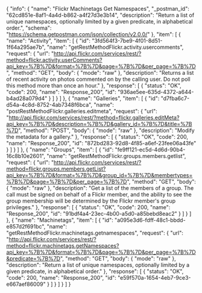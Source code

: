 {
  "info": {
    "name": "Flickr Machinetags Get Namespaces",
    "_postman_id": "62cd851e-8af1-4a4d-b862-a4f27d3e3b14",
    "description": "Return a list of unique namespaces, optionally limited by a given predicate, in alphabetical order.",
    "schema": "https://schema.getpostman.com/json/collection/v2.0.0/"
  },
  "item": [
    {
      "name": "Activity",
      "item": [
        {
          "id": "3fd564f3-7be9-4f01-8d51-1f64a295ae7b",
          "name": "getRestMethodFlickr.activity.usercomments",
          "request": {
            "url": "http://api.flickr.com/services/rest/?method=flickr.activity.userComments?api_key=%7B%7D&format=%7B%7D&page=%7B%7D&per_page=%7B%7D",
            "method": "GET",
            "body": {
              "mode": "raw"
            },
            "description": "Returns a list of recent activity on photos commented on by the calling user. Do not poll this method more than once an hour."
          },
          "response": [
            {
              "status": "OK",
              "code": 200,
              "name": "Response_200",
              "id": "936ae5ee-635d-4372-a644-b4ad28a079d4"
            }
          ]
        }
      ]
    },
    {
      "name": "Galleries",
      "item": [
        {
          "id": "d7fba6c7-d54a-4c8d-8752-4ab7348f6bca",
          "name": "postRestMethodFlickr.galleries.editmeta",
          "request": {
            "url": "http://api.flickr.com/services/rest/?method=flickr.galleries.editMeta?api_key=%7B%7D&description=%7B%7D&gallery_id=%7B%7D&title=%7B%7D",
            "method": "POST",
            "body": {
              "mode": "raw"
            },
            "description": "Modify the metadata for a gallery."
          },
          "response": [
            {
              "status": "OK",
              "code": 200,
              "name": "Response_200",
              "id": "872bd283-92d8-4f85-a6ef-23fee06a43fe"
            }
          ]
        }
      ]
    },
    {
      "name": "Groups",
      "item": [
        {
          "id": "fe9ff121-ec5d-4d6d-90b4-16c8b10e2601",
          "name": "getRestMethodFlickr.groups.members.getlist",
          "request": {
            "url": "http://api.flickr.com/services/rest/?method=flickr.groups.members.getList?api_key=%7B%7D&format=%7B%7D&group_id=%7B%7D&membertypes=%7B%7D&page=%7B%7D&per_page=%7B%7D",
            "method": "GET",
            "body": {
              "mode": "raw"
            },
            "description": "Get a list of the members of a group. The call must be signed on behalf of a Flickr member, and the ability to see the group membership will be determined by the Flickr member's group privileges."
          },
          "response": [
            {
              "status": "OK",
              "code": 200,
              "name": "Response_200",
              "id": "91bdf4a4-23ec-4b00-a5d0-a85bebd8eac2"
            }
          ]
        }
      ]
    },
    {
      "name": "Machinetags",
      "item": [
        {
          "id": "a095e3d6-fdff-48c1-bbdd-e857d2f691bc",
          "name": "getRestMethodFlickr.machinetags.getnamespaces",
          "request": {
            "url": "http://api.flickr.com/services/rest/?method=flickr.machinetags.getNamespaces?api_key=%7B%7D&format=%7B%7D&page=%7B%7D&per_page=%7B%7D&predicate=%7B%7D",
            "method": "GET",
            "body": {
              "mode": "raw"
            },
            "description": "Return a list of unique namespaces, optionally limited by a given predicate, in alphabetical order."
          },
          "response": [
            {
              "status": "OK",
              "code": 200,
              "name": "Response_200",
              "id": "e59f570a-1654-4eb7-9ce3-e667aef86009"
            }
          ]
        }
      ]
    }
  ]
}